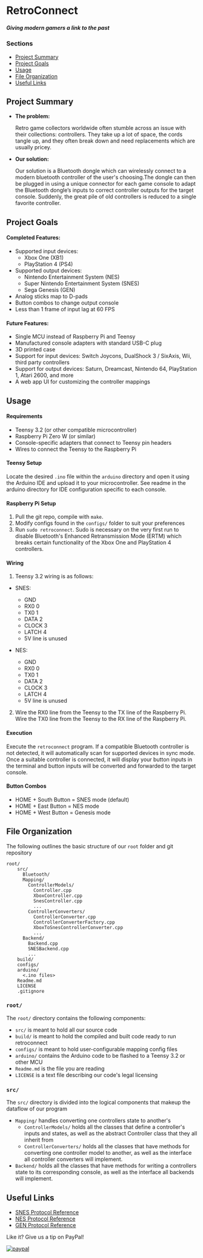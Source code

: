 # RetroConnect
##### *Giving modern gamers a link to the past*

### **Sections**

- [Project Summary](#project-summary)
- [Project Goals](#project-goals)
- [Usage](#usage)
- [File  Organization](#file-organization)
- [Useful Links](#useful-links)

## **Project Summary**

* **The problem:**

    Retro game collectors worldwide often stumble across an issue with their collections: controllers. They take up a lot of space, the cords tangle up, and they often break down and need replacements which are usually pricey.

* **Our solution:**

    Our solution is a Bluetooth dongle which can wirelessly connect to a modern bluetooth controller of the user's choosing.The dongle can then be plugged in using a unique connector for each game console to adapt the Bluetooth dongle’s inputs to correct controller outputs for the target console. Suddenly, the great pile of old controllers is reduced to a single favorite controller.
    
    

## **Project Goals**

#### Completed Features:
- Supported input devices: 
  - Xbox One (XB1)
  - PlayStation 4 (PS4)
- Supported output devices:
  - Nintendo Entertainment System (NES)
  - Super Nintendo Entertainment System (SNES)
  - Sega Genesis (GEN)
- Analog sticks map to D-pads
- Button combos to change output console
- Less than 1 frame of input lag at 60 FPS

#### Future Features:

- Single MCU instead of Raspberry Pi and Teensy
- Manufactured console adapters with standard USB-C plug
- 3D printed case
- Support for input devices: Switch Joycons, DualShock 3 / SixAxis, Wii, third party controllers
- Support for output devices: Saturn, Dreamcast, Nintendo 64, PlayStation 1, Atari 2600, and more
- A web app UI for customizing the controller mappings

## **Usage**

#### Requirements
- Teensy 3.2 (or other compatible microcontroller)
- Raspberry Pi Zero W (or similar)
- Console-specific adapters that connect to Teensy pin headers
- Wires to connect the Teensy to the Raspberry Pi

#### Teensy Setup
Locate the desired `.ino` file within the `arduino` directory and open it using the Arduino IDE and upload it to your microcontroller. See readme in the arduino directory for IDE configuration specific to each console.

#### Raspberry Pi Setup
1. Pull the git repo, compile with `make`.
2. Modify configs found in the `configs/` folder to suit your preferences
3. Run `sudo retroconnect`. Sudo is necessary on the very first run to disable Bluetooth's Enhanced Retransmission Mode (ERTM) which breaks certain functionality of the Xbox One and PlayStation 4 controllers.

#### Wiring
1. Teensy 3.2 wiring is as follows:
  - SNES:
    - GND
    - RX0 0
    - TX0 1
    - DATA 2
    - CLOCK 3
    - LATCH 4
    - 5V line is unused

  - NES:
    - GND
    - RX0 0
    - TX0 1
    - DATA 2
    - CLOCK 3
    - LATCH 4 
    - 5V line is unused
    
2. Wire the RX0 line from the Teensy to the TX line of the Raspberry Pi. Wire the TX0 line from the Teensy to the RX line of the Raspberry Pi. 

#### Execution
Execute the `retroconnect` program. If a compatible Bluetooth controller is not detected, it will automatically scan for supported devices in sync mode. Once a suitable controller is connected, it will display your button inputs in the terminal and button inputs will be converted and forwarded to the target console.

#### Button Combos
- HOME + South Button = SNES mode (default)
- HOME + East Button = NES mode 
- HOME + West Button = Genesis mode

## **File Organization**

The following outlines the basic structure of our ```root``` folder and git repository
```
root/
    src/
      Bluetooth/
      Mapping/
        ControllerModels/
          Controller.cpp
          XboxController.cpp
          SnesController.cpp
          ...
        ControllerConverters/
          ControllerConverter.cpp
          ControllerConverterFactory.cpp
          XboxToSnesControllerConverter.cpp
          ...
      Backend/
        Backend.cpp
        SNESBackend.cpp
        ...
    build/
    configs/
    arduino/
      <.ino files>
    Readme.md
    LICENSE
    .gitignore
```

### **```root/```**
The ```root/``` directory contains the following components:
- ```src/``` is meant to hold all our source code
- ```build/``` is meant to hold the compiled and built code ready to run retroconnect
- ```configs/``` is meant to hold user-configurable mapping config files
- ```arduino/``` contains the Arduino code to be flashed to a Teensy 3.2 or other MCU
- ```Readme.md``` is the file you are reading
- ```LICENSE``` is a text file describing our code's legal licensing

### **```src/```**
The ```src/``` directory is divided into the logical components that makeup the dataflow of our program
- ```Mapping/``` handles converting one controllers state to another's
    - ```ControllerModels/``` holds all the classes that define a controller's inputs and states, as well as the abstract Controller class that they all inherit from
    - ```ControllerConverters/``` holds all the classes that  have methods for converting one controller model to another, as well as the interface all controller converters will implement.
- ```Backend/``` holds all the classes that have methods for writing a controllers state to its corresponding console, as well as the interface all backends will implement.


## **Useful Links**

- [SNES Protocol Reference](https://gamefaqs.gamespot.com/snes/916396-super-nintendo/faqs/5395)
- [NES Protocol Reference](https://wiki.nesdev.com/w/index.php/Standard_controller)
- [GEN Protocol Reference](https://github.com/jonthysell/SegaController/wiki/How-To-Read-Sega-Controllers)


Like it? Give us a tip on PayPal! 

[![paypal](https://www.paypalobjects.com/en_US/i/btn/btn_donateCC_LG.gif)](https://www.paypal.com/cgi-bin/webscr?cmd=_s-xclick&hosted_button_id=MBDA5CZQHXUU6)
